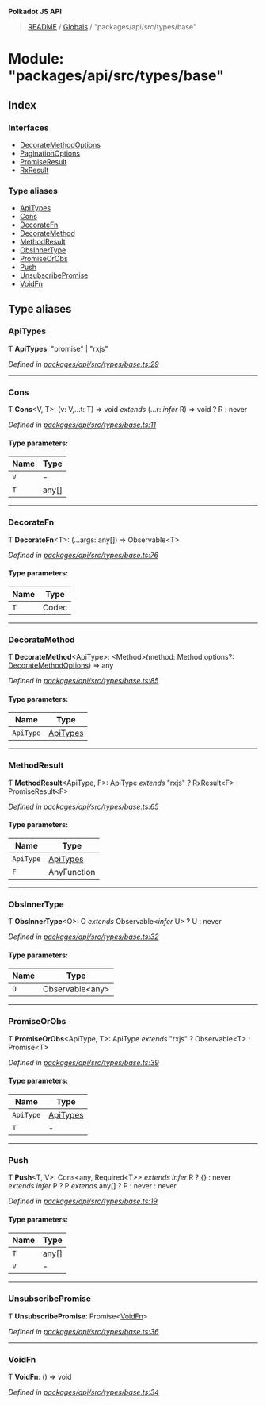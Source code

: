 **Polkadot JS API**

> [README](../README.md) / [Globals](../globals.md) / "packages/api/src/types/base"

# Module: "packages/api/src/types/base"

## Index

### Interfaces

* [DecorateMethodOptions](../interfaces/_packages_api_src_types_base_.decoratemethodoptions.md)
* [PaginationOptions](../interfaces/_packages_api_src_types_base_.paginationoptions.md)
* [PromiseResult](../interfaces/_packages_api_src_types_base_.promiseresult.md)
* [RxResult](../interfaces/_packages_api_src_types_base_.rxresult.md)

### Type aliases

* [ApiTypes](_packages_api_src_types_base_.md#apitypes)
* [Cons](_packages_api_src_types_base_.md#cons)
* [DecorateFn](_packages_api_src_types_base_.md#decoratefn)
* [DecorateMethod](_packages_api_src_types_base_.md#decoratemethod)
* [MethodResult](_packages_api_src_types_base_.md#methodresult)
* [ObsInnerType](_packages_api_src_types_base_.md#obsinnertype)
* [PromiseOrObs](_packages_api_src_types_base_.md#promiseorobs)
* [Push](_packages_api_src_types_base_.md#push)
* [UnsubscribePromise](_packages_api_src_types_base_.md#unsubscribepromise)
* [VoidFn](_packages_api_src_types_base_.md#voidfn)

## Type aliases

### ApiTypes

Ƭ  **ApiTypes**: \"promise\" \| \"rxjs\"

*Defined in [packages/api/src/types/base.ts:29](https://github.com/polkadot-js/api/blob/d20228788/packages/api/src/types/base.ts#L29)*

___

### Cons

Ƭ  **Cons**\<V, T>: (v: V,...t: T) => void *extends* (...r: *infer* R) => void ? R : never

*Defined in [packages/api/src/types/base.ts:11](https://github.com/polkadot-js/api/blob/d20228788/packages/api/src/types/base.ts#L11)*

#### Type parameters:

Name | Type |
------ | ------ |
`V` | - |
`T` | any[] |

___

### DecorateFn

Ƭ  **DecorateFn**\<T>: (...args: any[]) => Observable\<T>

*Defined in [packages/api/src/types/base.ts:76](https://github.com/polkadot-js/api/blob/d20228788/packages/api/src/types/base.ts#L76)*

#### Type parameters:

Name | Type |
------ | ------ |
`T` | Codec |

___

### DecorateMethod

Ƭ  **DecorateMethod**\<ApiType>: \<Method>(method: Method,options?: [DecorateMethodOptions](../interfaces/_packages_api_src_types_base_.decoratemethodoptions.md)) => any

*Defined in [packages/api/src/types/base.ts:85](https://github.com/polkadot-js/api/blob/d20228788/packages/api/src/types/base.ts#L85)*

#### Type parameters:

Name | Type |
------ | ------ |
`ApiType` | [ApiTypes](_packages_api_src_types_base_.md#apitypes) |

___

### MethodResult

Ƭ  **MethodResult**\<ApiType, F>: ApiType *extends* \"rxjs\" ? RxResult\<F> : PromiseResult\<F>

*Defined in [packages/api/src/types/base.ts:65](https://github.com/polkadot-js/api/blob/d20228788/packages/api/src/types/base.ts#L65)*

#### Type parameters:

Name | Type |
------ | ------ |
`ApiType` | [ApiTypes](_packages_api_src_types_base_.md#apitypes) |
`F` | AnyFunction |

___

### ObsInnerType

Ƭ  **ObsInnerType**\<O>: O *extends* Observable\<*infer* U> ? U : never

*Defined in [packages/api/src/types/base.ts:32](https://github.com/polkadot-js/api/blob/d20228788/packages/api/src/types/base.ts#L32)*

#### Type parameters:

Name | Type |
------ | ------ |
`O` | Observable\<any> |

___

### PromiseOrObs

Ƭ  **PromiseOrObs**\<ApiType, T>: ApiType *extends* \"rxjs\" ? Observable\<T> : Promise\<T>

*Defined in [packages/api/src/types/base.ts:39](https://github.com/polkadot-js/api/blob/d20228788/packages/api/src/types/base.ts#L39)*

#### Type parameters:

Name | Type |
------ | ------ |
`ApiType` | [ApiTypes](_packages_api_src_types_base_.md#apitypes) |
`T` | - |

___

### Push

Ƭ  **Push**\<T, V>: Cons\<any, Required\<T>> *extends* *infer* R ? {} : never *extends* *infer* P ? P *extends* any[] ? P : never : never

*Defined in [packages/api/src/types/base.ts:19](https://github.com/polkadot-js/api/blob/d20228788/packages/api/src/types/base.ts#L19)*

#### Type parameters:

Name | Type |
------ | ------ |
`T` | any[] |
`V` | - |

___

### UnsubscribePromise

Ƭ  **UnsubscribePromise**: Promise\<[VoidFn](_packages_api_src_types_base_.md#voidfn)>

*Defined in [packages/api/src/types/base.ts:36](https://github.com/polkadot-js/api/blob/d20228788/packages/api/src/types/base.ts#L36)*

___

### VoidFn

Ƭ  **VoidFn**: () => void

*Defined in [packages/api/src/types/base.ts:34](https://github.com/polkadot-js/api/blob/d20228788/packages/api/src/types/base.ts#L34)*
